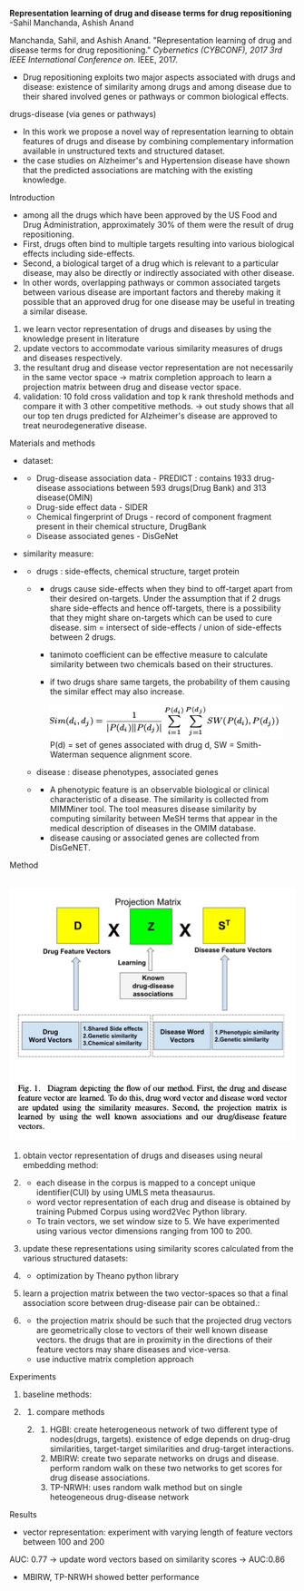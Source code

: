 **Representation learning of drug and disease terms for drug repositioning**
-Sahil Manchanda, Ashish Anand

Manchanda, Sahil, and Ashish Anand. "Representation learning of drug and disease terms for drug repositioning." *Cybernetics (CYBCONF), 2017 3rd IEEE International Conference on*. IEEE, 2017.

- Drug repositioning exploits two major aspects associated with drugs and disease: existence of similarity among drugs and among disease due to their shared involved genes or pathways or common biological effects.

drugs-disease (via genes or pathways)

- In this work we propose a novel way of representation learning to obtain features of drugs and disease by combining complementary information available in unstructured texts and structured dataset.
- the case studies on Alzheimer's and Hypertension disease have shown that the predicted associations are matching with the existing knowledge.

Introduction

- among all the drugs which have been approved by the US Food and Drug Administration, approximately 30% of them were the result of drug repositioning.
- First, drugs often bind to multiple targets resulting into various biological effects including side-effects.
- Second, a biological target of a drug which is relevant to a particular disease, may also be directly or indirectly associated with other disease.
- In other words, overlapping pathways or common associated targets between various disease are important factors and thereby making it possible that an approved drug for one disease may be useful in treating a similar disease.

1. we learn vector representation of drugs and diseases by using the knowledge present in literature
2. update vectors to accommodate various similarity measures of drugs and diseases respectively.
3. the resultant drug and disease vector representation are not necessarily in the same vector space -> matrix completion approach to learn a projection matrix between drug and disease vector space.
4. validation: 10 fold cross validation and top k rank threshold methods and compare it with 3 other competitive methods. -> out study shows that all our top ten drugs predicted for Alzheimer's disease are approved to treat neurodegenerative disease.

Materials and methods

- dataset:

- - Drug-disease association data - PREDICT : contains 1933 drug-disease associations between 593 drugs(Drug Bank) and 313 disease(OMIN)
  - Drug-side effect data - SIDER
  - Chemical fingerprint of Drugs - record of component fragment present in their chemical structure, DrugBank
  - Disease associated genes - DisGeNet

- similarity measure:

- - drugs : side-effects, chemical structure, target protein

  - - drugs cause side-effects when they bind to off-target apart from their desired on-targets. Under the assumption that if 2 drugs share side-effects and hence off-targets, there is a possibility that they might share on-targets which can be used to cure disease. sim = intersect of side-effects / union of side-effects between 2 drugs.

    - tanimoto coefficient can be effective measure to calculate similarity between two chemicals based on their structures.

    - if two drugs share same targets, the probability of them causing the similar effect may also increase. 

      ![img](../resource/CJL-RtesfBaOLr7q0Bv0DAOaF15J5FRGB1zaaNCW-lSKX8Z9dbifqXAo_bnaAYy4YantMIVlXEDHylVYhzcizjMaro5qVV0n34RFHs5kAigBdTl_4H5neQ-CwWLnPMvnc2qjaxHM.png)
      P(d) = set of genes associated with drug d, SW = Smith-Waterman sequence alignment score.

  - disease : disease phenotypes, associated genes

  - - A phenotypic feature is an observable biological or clinical characteristic of a disease. The similarity is collected from MIMMiner tool. The tool measures disease similarity by computing similarity between MeSH terms that appear in the medical description of diseases in the OMIM database.
    - disease causing or associated genes are collected from DisGeNET.

Method

​     ![img](../resource/repurposing_02.png)

1. obtain vector representation of drugs and diseases using neural embedding method:

2. - each disease in the corpus is mapped to a concept unique identifier(CUI) by using UMLS meta theasaurus.
   - word vector representation of each drug and disease is obtained by training Pubmed Corpus using word2Vec Python library.
   - To train vectors, we set window size to 5. We have experimented using various vector dimensions ranging from 100 to 200.

3. update these representations using similarity scores calculated from the various structured datasets:

4. - optimization by Theano python library

5. learn a projection matrix between the two vector-spaces so that a final association score between drug-disease pair can be obtained.:

6. - the projection matrix should be such that the projected drug vectors are geometrically close to vectors of their well known disease vectors. the drugs that are in proximity in the directions of their feature vectors may share diseases and vice-versa.
   - use inductive matrix completion approach

Experiments

1. baseline methods:

2. 1. compare methods

   2. 1. HGBI: create heterogeneous network of two different type of nodes(drugs, targets). existence of edge depends on drug-drug similarities, target-target similarities and drug-target interactions.
      2. MBIRW: create two separate networks on drugs and disease. perform random walk on these two networks to get scores for drug disease associations.
      3. TP-NRWH: uses random walk method but on single heteogeneous drug-disease network

Results

- vector representation: experiment with varying length of feature vectors between 100 and 200

AUC: 0.77 -> update word vectors based on similarity scores -> AUC:0.86

- MBIRW, TP-NRWH showed better performance

​     